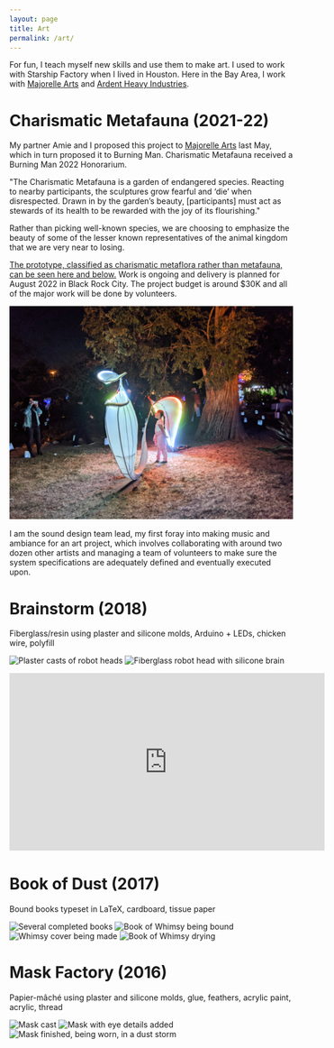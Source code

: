 ```yaml
---
layout: page
title: Art
permalink: /art/
---
```


For fun, I teach myself new skills and use them to make art. I used to work with Starship Factory when I lived in Houston. Here in the Bay Area, I work with [Majorelle Arts](https://www.facebook.com/majorellearts/) and [Ardent Heavy Industries](http://www.ardentheavyindustries.com).

# Charismatic Metafauna (2021-22)

My partner Amie and I proposed this project to [Majorelle Arts](https://www.majorellearts.com) last May, which in turn proposed it to Burning Man. Charismatic Metafauna received a Burning Man 2022 Honorarium.

"The Charismatic Metafauna is a garden of endangered species. Reacting to nearby participants, the sculptures grow fearful and ‘die’ when disrespected. Drawn in by the garden’s beauty, [participants] must act as stewards of its health to be rewarded with the joy of its flourishing."

Rather than picking well-known species, we are choosing to emphasize the beauty of some of the lesser known representatives of the animal kingdom that we are very near to losing.

[The prototype, classified as charismatic metaflora rather than metafauna, can be seen here and below.](http://majorellearts.com/metafauna.html) Work is ongoing and delivery is planned for August 2022 in Black Rock City. The project budget is around $30K and all of the major work will be done by volunteers.

![Nepenthes, our prototype](/assets/art/pitcher.jpeg)

I am the sound design team lead, my first foray into making music and ambiance for an art project, which involves collaborating with around two dozen other artists and managing a team of volunteers to make sure the system specifications are adequately defined and eventually executed upon.

# Brainstorm (2018)

Fiberglass/resin using plaster and silicone molds, Arduino + LEDs, chicken wire, polyfill

![Plaster casts of robot heads](/assets/art/plaster_robot_heads.jpg)
![Fiberglass robot head with silicone brain](/assets/art/robot_brains.jpg)

<iframe width="560" height="315" src="https://www.youtube.com/embed/lgXNUdyDFpk" title="YouTube video player" frameborder="0" allow="accelerometer; autoplay; clipboard-write; encrypted-media; gyroscope; picture-in-picture" allowfullscreen></iframe>

# Book of Dust (2017)

Bound books typeset in LaTeX, cardboard, tissue paper

![Several completed books](/assets/art/books.jpg)
![Book of Whimsy being bound](/assets/art/whimsy_binding.jpg)
![Whimsy cover being made](/assets/art/whimsy_book_cover.jpg)
![Book of Whimsy drying](/assets/art/whimsy_book.jpg)

# Mask Factory (2016)

Papier-mâché using plaster and silicone molds, glue, feathers, acrylic paint, acrylic, thread

![Mask cast](/assets/art/mask_sundial.jpg)
![Mask with eye details added](/assets/art/mask_eyes.jpg)
![Mask finished, being worn, in a dust storm](/assets/art/mask_man.jpg)


